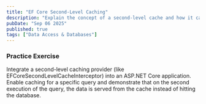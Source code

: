 ```yaml
---
title: "EF Core Second-Level Caching"
description: "Explain the concept of a second-level cache and how it can improve performance by caching query results outside of a single DbContext instance. Name a popular library for implementing it."
pubDate: "Sep 06 2025"
published: true
tags: ["Data Access & Databases"]
---
```


### Practice Exercise

Integrate a second-level caching provider (like EFCoreSecondLevelCacheInterceptor) into an ASP.NET Core application. Enable caching for a specific query and demonstrate that on the second execution of the query, the data is served from the cache instead of hitting the database.
